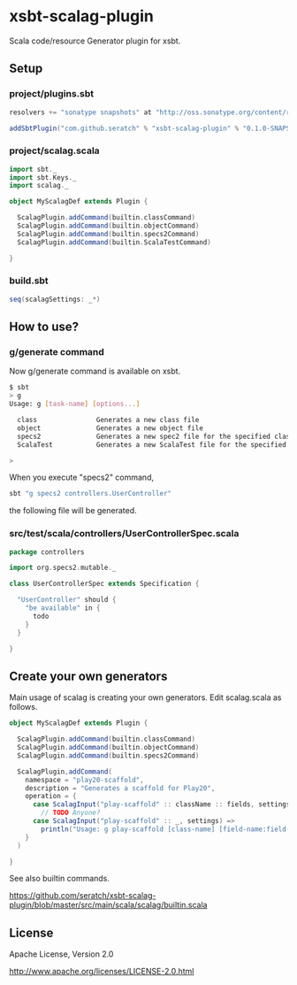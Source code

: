 # xsbt-scalag-plugin 

Scala code/resource Generator plugin for xsbt.

## Setup

### project/plugins.sbt

```scala
resolvers += "sonatype snapshots" at "http://oss.sonatype.org/content/repositories/snapshots"

addSbtPlugin("com.github.seratch" % "xsbt-scalag-plugin" % "0.1.0-SNAPSHOT")
```

### project/scalag.scala

```scala
import sbt._
import sbt.Keys._
import scalag._

object MyScalagDef extends Plugin {

  ScalagPlugin.addCommand(builtin.classCommand)
  ScalagPlugin.addCommand(builtin.objectCommand)
  ScalagPlugin.addCommand(builtin.specs2Command)
  ScalagPlugin.addCommand(builtin.ScalaTestCommand)

}
```

### build.sbt

```scala
seq(scalagSettings: _*)
```

## How to use?

### g/generate command

Now g/generate command is available on xsbt.

```sh
$ sbt
> g
Usage: g [task-name] [options...] 

  class               Generates a new class file
  object              Generates a new object file
  specs2              Generates a new spec2 file for the specified class
  ScalaTest           Generates a new ScalaTest file for the specified class

>
```

When you execute "specs2" command,

```sh
sbt "g specs2 controllers.UserController"
```

the following file will be generated.

### src/test/scala/controllers/UserControllerSpec.scala

```scala
package controllers

import org.specs2.mutable._

class UserControllerSpec extends Specification {

  "UserController" should {
    "be available" in {
      todo
    }
  }

}
```

## Create your own generators

Main usage of scalag is creating your own generators. Edit scalag.scala as follows.

```scala
object MyScalagDef extends Plugin {

  ScalagPlugin.addCommand(builtin.classCommand)
  ScalagPlugin.addCommand(builtin.objectCommand)
  ScalagPlugin.addCommand(builtin.specs2Command)

  ScalagPlugin,addCommand(
    namespace = "play20-scaffold",
    description = "Generates a scaffold for Play20",
    operation = { 
      case ScalagInput("play-scaffold" :: className :: fields, settings) =>
        // TODO Anyone?
      case ScalagInput("play-scaffold" :: _, settings) =>
        println("Usage: g play-scaffold [class-name] [field-name:field-type ...]")
    }
  )

}
```

See also builtin commands.

https://github.com/seratch/xsbt-scalag-plugin/blob/master/src/main/scala/scalag/builtin.scala


## License

Apache License, Version 2.0

http://www.apache.org/licenses/LICENSE-2.0.html


